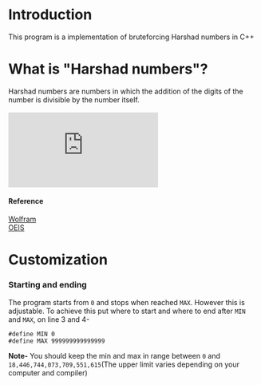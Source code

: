 # Introduction
This program is a implementation of bruteforcing Harshad numbers in C++


# What is "Harshad numbers"?
Harshad numbers are numbers in which the addition of the digits of the number is divisible by the number itself.
<br><br>
![equation](https://latex.codecogs.com/svg.latex?%7B%5Ccolor%7BTeal%7D%209854%2C%20%5Cfrac%7B9854%7D%7B9&plus;8&plus;5&plus;4%7D%3D379%7D)

#### Reference

[Wolfram](https://mathworld.wolfram.com/HarshadNumber.html)
<br>
[OEIS](https://oeis.org/A005349)


# Customization

### Starting and ending
The program starts from `0` and stops when reached `MAX`. However this is adjustable.
To achieve this put where to start and where to end after `MIN` and `MAX`, on line 3 and 4-

```
#define MIN 0
#define MAX 999999999999999
```

**Note-** You should keep the min and max in range between `0` and `18,446,744,073,709,551,615`(The upper limit varies depending on your computer and compiler)
